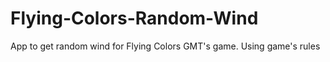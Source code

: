 # Flying-Colors-Random-Wind
App to get random wind for Flying Colors GMT's game. Using game's rules
